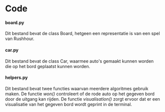 # Code

#### board.py
Dit bestand bevat de class Board, hetgeen een representatie is van een spel van Rushhour.

#### car.py
Dit bestand bevat de class Car, waarmee auto's gemaakt kunnen worden die op het bord geplaatst kunnen worden.

#### helpers.py
Dit bestand bevat twee functies waarvan meerdere algoritmes gebruik maken. De functie _won()_ controleert of de rode auto op het gegeven bord door de uitgang kan rijden. De functie _visualisation()_ zorgt ervoor dat er een visualisatie van het gegeven bord wordt geprint in de terminal. 
